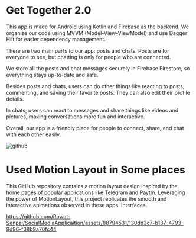 
# Get Together 2.0

This app is made for Android using Kotlin and Firebase as the backend. We organize our code using MVVM (Model-View-ViewModel) and use Dagger Hilt for easier dependency management.

There are two main parts to our app: posts and chats. Posts are for everyone to see, but chatting is only for people who are connected.

We store all the posts and chat messages securely in Firebase Firestore, so everything stays up-to-date and safe.

Besides posts and chats, users can do other things like reacting to posts, commenting, and saving their favorite posts. They can also edit their profile details.

In chats, users can react to messages and share things like videos and pictures, making conversations more fun and interactive.

Overall, our app is a friendly place for people to connect, share, and chat with each other easily.

![github](https://github.com/Rawat-Senpai/SocialMediaApplicaition/assets/88794531/bd3b2a1e-8a80-40f9-9005-92c2c419f9ea)


# Used Motion Layout in Some places
This GitHub repository contains a motion layout design inspired by the home pages of popular applications like Telegram and Paytm. Leveraging the power of MotionLayout, this project replicates the smooth and interactive animations observed in these apps' interfaces.




https://github.com/Rawat-Senpai/SocialMediaApplicaition/assets/88794531/130dd3c7-b137-4793-8d96-f38b9a70fc44








